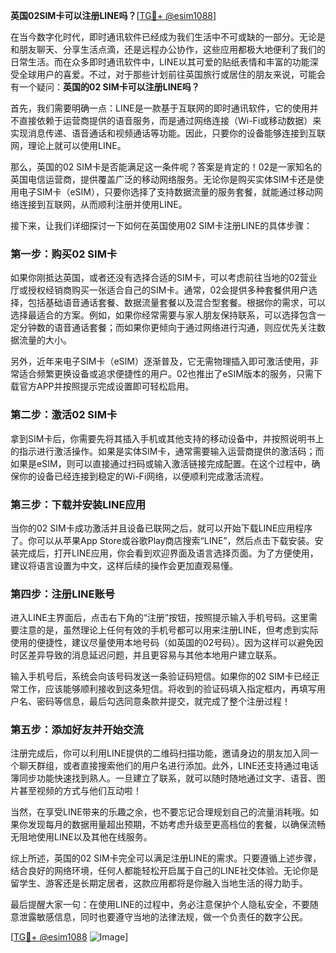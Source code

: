 **英国02SIM卡可以注册LINE吗？**[[TG💪+ @esim1088](https://t.me/s/esim1088)]

在当今数字化时代，即时通讯软件已经成为我们生活中不可或缺的一部分。无论是和朋友聊天、分享生活点滴，还是远程办公协作，这些应用都极大地便利了我们的日常生活。而在众多即时通讯软件中，LINE以其可爱的贴纸表情和丰富的功能深受全球用户的喜爱。不过，对于那些计划前往英国旅行或居住的朋友来说，可能会有一个疑问：**英国的02 SIM卡可以注册LINE吗？**

首先，我们需要明确一点：LINE是一款基于互联网的即时通讯软件，它的使用并不直接依赖于运营商提供的语音服务，而是通过网络连接（Wi-Fi或移动数据）来实现消息传递、语音通话和视频通话等功能。因此，只要你的设备能够连接到互联网，理论上就可以使用LINE。

那么，英国的02 SIM卡是否能满足这一条件呢？答案是肯定的！02是一家知名的英国电信运营商，提供覆盖广泛的移动网络服务。无论你是购买实体SIM卡还是使用电子SIM卡（eSIM），只要你选择了支持数据流量的服务套餐，就能通过移动网络连接到互联网，从而顺利注册并使用LINE。

接下来，让我们详细探讨一下如何在英国使用02 SIM卡注册LINE的具体步骤：

### 第一步：购买02 SIM卡

如果你刚抵达英国，或者还没有选择合适的SIM卡，可以考虑前往当地的02营业厅或授权经销商购买一张适合自己的SIM卡。通常，02会提供多种套餐供用户选择，包括基础语音通话套餐、数据流量套餐以及混合型套餐。根据你的需求，可以选择最适合的方案。例如，如果你经常需要与家人朋友保持联系，可以选择包含一定分钟数的语音通话套餐；而如果你更倾向于通过网络进行沟通，则应优先关注数据流量的大小。

另外，近年来电子SIM卡（eSIM）逐渐普及，它无需物理插入即可激活使用，非常适合频繁更换设备或追求便捷性的用户。02也推出了eSIM版本的服务，只需下载官方APP并按照提示完成设置即可轻松启用。

### 第二步：激活02 SIM卡

拿到SIM卡后，你需要先将其插入手机或其他支持的移动设备中，并按照说明书上的指示进行激活操作。如果是实体SIM卡，通常需要输入运营商提供的激活码；而如果是eSIM，则可以直接通过扫码或输入激活链接完成配置。在这个过程中，确保你的设备已经连接到稳定的Wi-Fi网络，以便顺利完成激活流程。

### 第三步：下载并安装LINE应用

当你的02 SIM卡成功激活并且设备已联网之后，就可以开始下载LINE应用程序了。你可以从苹果App Store或谷歌Play商店搜索“LINE”，然后点击下载安装。安装完成后，打开LINE应用，你会看到欢迎界面及语言选择页面。为了方便使用，建议将语言设置为中文，这样后续的操作会更加直观易懂。

### 第四步：注册LINE账号

进入LINE主界面后，点击右下角的“注册”按钮，按照提示输入手机号码。这里需要注意的是，虽然理论上任何有效的手机号都可以用来注册LINE，但考虑到实际使用的便捷性，建议尽量使用本地号码（如英国的02号码）。因为这样可以避免因时区差异导致的消息延迟问题，并且更容易与其他本地用户建立联系。

输入手机号后，系统会向该号码发送一条验证码短信。如果你的02 SIM卡已经正常工作，应该能够顺利接收到这条短信。将收到的验证码填入指定框内，再填写用户名、密码等信息，最后勾选同意条款并提交，就完成了整个注册过程！

### 第五步：添加好友并开始交流

注册完成后，你可以利用LINE提供的二维码扫描功能，邀请身边的朋友加入同一个聊天群组，或者直接搜索他们的用户名进行添加。此外，LINE还支持通过电话簿同步功能快速找到熟人。一旦建立了联系，就可以随时随地通过文字、语音、图片甚至视频的方式与他们互动啦！

当然，在享受LINE带来的乐趣之余，也不要忘记合理规划自己的流量消耗哦。如果你发现每月的数据用量超出预期，不妨考虑升级至更高档位的套餐，以确保流畅无阻地使用LINE以及其他在线服务。

综上所述，英国的02 SIM卡完全可以满足注册LINE的需求。只要遵循上述步骤，结合良好的网络环境，任何人都能轻松开启属于自己的LINE社交体验。无论你是留学生、游客还是长期定居者，这款应用都将是你融入当地生活的得力助手。

最后提醒大家一句：在使用LINE的过程中，务必注意保护个人隐私安全，不要随意泄露敏感信息，同时也要遵守当地的法律法规，做一个负责任的数字公民。

[[TG💪+ @esim1088](https://t.me/s/esim1088) ![Image](https://i.postimg.cc/4NQfJmqS/Snipaste-2025-05-13-00-14-12.png)]